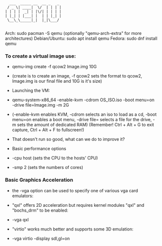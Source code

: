 ```
  ___  _____ __  __ _   _ 
 / _ \| ____|  \/  | | | |
| | | |  _| | |\/| | | | |
| |_| | |___| |  | | |_| |
 \__\_\_____|_|  |_|\___/ 
                          
```

Arch: sudo pacman -S qemu (optionally "qemu-arch-extra" for more architectures)
Debian/Ubuntu: sudo apt install qemu
Fedora: sudo dnf install qemu

### To create a virtual image use:

* qemu-img create -f qcow2 Image.img 10G

* (create is to create an image, -f qcow2 sets the format to qcow2, Image.img is our final file and 10G is it's size)

* Launching the VM:

* qemu-system-x86_64 -enable-kvm -cdrom OS_ISO.iso -boot menu=on -drive file=Image.img -m 2G

* (-enable-kvm enables KVM, -cdrom selects an iso to load as a cd, -boot menu=on enables a boot menu, -drive file= selects a file for the drive, -m sets the amount of dedicated RAM)
(Remember! Ctrl + Alt + G to exit capture, Ctrl + Alt + F to fullscreen!)

* That doesn't run so good, what can we do to improve it?

* Basic performance options

* -cpu host (sets the CPU to the hosts' CPU)
*  -smp 2 (sets the numbers of cores)

### Basic Graphics Acceleration

* the -vga option can be used to specify one of various vga card emulators:

* "qxl" offers 2D acceleration but requires kernel modules "qxl" and "bochs_drm" to be enabled:

* -vga qxl

* "virtio" works much better and supports some 3D emulation:

* -vga virtio -display sdl,gl=on
